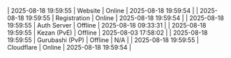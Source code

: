 | 2025-08-18 19:59:55 | Website | Online | 2025-08-18 19:59:54 |
| 2025-08-18 19:59:55 | Registration | Online | 2025-08-18 19:59:54 |
| 2025-08-18 19:59:55 | Auth Server | Offline | 2025-08-18 09:33:31 |
| 2025-08-18 19:59:55 | Kezan (PvE) | Offline | 2025-08-03 17:58:02 |
| 2025-08-18 19:59:55 | Gurubashi (PvP) | Offline | N/A |
| 2025-08-18 19:59:55 | Cloudflare | Online | 2025-08-18 19:59:54 |

